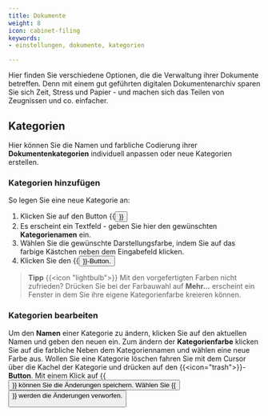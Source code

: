 ```yaml
---
title: Dokumente
weight: 8
icon: cabinet-filing
keywords:
- einstellungen, dokumente, kategorien

---
```


Hier finden Sie verschiedene Optionen, die die Verwaltung ihrer Dokumente
betreffen. Denn mit einem gut geführten digitalen Dokumentenarchiv sparen Sie
sich Zeit, Stress und Papier - und machen sich das Teilen von Zeugnissen und co.
einfacher. 

## Kategorien

Hier können Sie die Namen und farbliche Codierung ihrer **Dokumentenkategorien**
individuell anpassen oder neue Kategorien erstellen. 

### Kategorien hinzufügen

So legen Sie eine neue Kategorie an:
1. Klicken Sie auf den Button {{<button icon="plus" label="Neue Kategorie" >}}
2. Es erscheint ein Textfeld - geben Sie hier den gewünschten **Kategorienamen** ein.
3. Wählen Sie die gewünschte Darstellungsfarbe, indem Sie auf das farbige Kästchen neben dem Eingabefeld klicken.
4. Klicken Sie den {{<button label="Speichern" >}}-Button.

> **Tipp** {{<icon "lightbulb">}} Mit den vorgefertigten Farben nicht zufrieden?
> Drücken Sie bei der Farbauwahl auf **Mehr...**
> erscheint ein Fenster in dem Sie ihre eigene Kategorienfarbe kreieren können. 

### Kategorien bearbeiten

Um den **Namen** einer Kategorie zu ändern, klicken Sie auf den aktuellen Namen
und geben den neuen ein. Zum ändern der **Kategorienfarbe** klicken Sie auf die
farbliche Neben dem Kategoriennamen und wählen eine neue Farbe aus. Wollen Sie
eine Kategorie löschen fahren Sie mit dem Cursor über die Kachel der Kategorie
und drücken auf den {{<icon="trash">}}-**Button**. Mit einem Klick auf
{{<button label= "Speichern">}} können Sie die Änderungen speichern. 
Wählen Sie {{<button label="Abbrechen">}} werden die Änderungen verworfen. 
